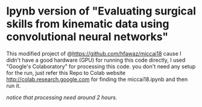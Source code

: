 # Ipynb version  of "Evaluating surgical skills from kinematic data using convolutional neural networks"

This modified project of @https://github.com/hfawaz/miccai18
cause I didn't have a good hardware (GPU) for running this code directly, I used "Google's Colaboratory" for processing this code.
you don't need any setup for the run, just refer this Repo to Colab website http://colab.research.google.com for finding the miccai18.ipynb and then run it.

*notice that processing need around 2 hours.*

